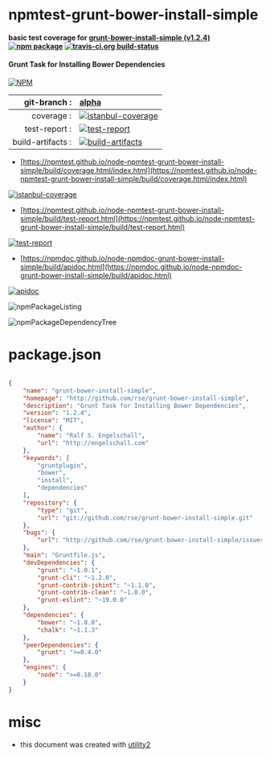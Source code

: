 # npmtest-grunt-bower-install-simple

#### basic test coverage for  [grunt-bower-install-simple (v1.2.4)](http://github.com/rse/grunt-bower-install-simple)  [![npm package](https://img.shields.io/npm/v/npmtest-grunt-bower-install-simple.svg?style=flat-square)](https://www.npmjs.org/package/npmtest-grunt-bower-install-simple) [![travis-ci.org build-status](https://api.travis-ci.org/npmtest/node-npmtest-grunt-bower-install-simple.svg)](https://travis-ci.org/npmtest/node-npmtest-grunt-bower-install-simple)

#### Grunt Task for Installing Bower Dependencies

[![NPM](https://nodei.co/npm/grunt-bower-install-simple.png?downloads=true&downloadRank=true&stars=true)](https://www.npmjs.com/package/grunt-bower-install-simple)

| git-branch : | [alpha](https://github.com/npmtest/node-npmtest-grunt-bower-install-simple/tree/alpha)|
|--:|:--|
| coverage : | [![istanbul-coverage](https://npmtest.github.io/node-npmtest-grunt-bower-install-simple/build/coverage.badge.svg)](https://npmtest.github.io/node-npmtest-grunt-bower-install-simple/build/coverage.html/index.html)|
| test-report : | [![test-report](https://npmtest.github.io/node-npmtest-grunt-bower-install-simple/build/test-report.badge.svg)](https://npmtest.github.io/node-npmtest-grunt-bower-install-simple/build/test-report.html)|
| build-artifacts : | [![build-artifacts](https://npmtest.github.io/node-npmtest-grunt-bower-install-simple/glyphicons_144_folder_open.png)](https://github.com/npmtest/node-npmtest-grunt-bower-install-simple/tree/gh-pages/build)|

- [https://npmtest.github.io/node-npmtest-grunt-bower-install-simple/build/coverage.html/index.html](https://npmtest.github.io/node-npmtest-grunt-bower-install-simple/build/coverage.html/index.html)

[![istanbul-coverage](https://npmtest.github.io/node-npmtest-grunt-bower-install-simple/build/screenCapture.buildCi.browser.%252Ftmp%252Fbuild%252Fcoverage.lib.html.png)](https://npmtest.github.io/node-npmtest-grunt-bower-install-simple/build/coverage.html/index.html)

- [https://npmtest.github.io/node-npmtest-grunt-bower-install-simple/build/test-report.html](https://npmtest.github.io/node-npmtest-grunt-bower-install-simple/build/test-report.html)

[![test-report](https://npmtest.github.io/node-npmtest-grunt-bower-install-simple/build/screenCapture.buildCi.browser.%252Ftmp%252Fbuild%252Ftest-report.html.png)](https://npmtest.github.io/node-npmtest-grunt-bower-install-simple/build/test-report.html)

- [https://npmdoc.github.io/node-npmdoc-grunt-bower-install-simple/build/apidoc.html](https://npmdoc.github.io/node-npmdoc-grunt-bower-install-simple/build/apidoc.html)

[![apidoc](https://npmdoc.github.io/node-npmdoc-grunt-bower-install-simple/build/screenCapture.buildCi.browser.%252Ftmp%252Fbuild%252Fapidoc.html.png)](https://npmdoc.github.io/node-npmdoc-grunt-bower-install-simple/build/apidoc.html)

![npmPackageListing](https://npmtest.github.io/node-npmtest-grunt-bower-install-simple/build/screenCapture.npmPackageListing.svg)

![npmPackageDependencyTree](https://npmtest.github.io/node-npmtest-grunt-bower-install-simple/build/screenCapture.npmPackageDependencyTree.svg)



# package.json

```json

{
    "name": "grunt-bower-install-simple",
    "homepage": "http://github.com/rse/grunt-bower-install-simple",
    "description": "Grunt Task for Installing Bower Dependencies",
    "version": "1.2.4",
    "license": "MIT",
    "author": {
        "name": "Ralf S. Engelschall",
        "url": "http://engelschall.com"
    },
    "keywords": [
        "gruntplugin",
        "bower",
        "install",
        "dependencies"
    ],
    "repository": {
        "type": "git",
        "url": "git://github.com/rse/grunt-bower-install-simple.git"
    },
    "bugs": {
        "url": "http://github.com/rse/grunt-bower-install-simple/issues"
    },
    "main": "Gruntfile.js",
    "devDependencies": {
        "grunt": "~1.0.1",
        "grunt-cli": "~1.2.0",
        "grunt-contrib-jshint": "~1.1.0",
        "grunt-contrib-clean": "~1.0.0",
        "grunt-eslint": "~19.0.0"
    },
    "dependencies": {
        "bower": "~1.8.0",
        "chalk": "~1.1.3"
    },
    "peerDependencies": {
        "grunt": ">=0.4.0"
    },
    "engines": {
        "node": ">=0.10.0"
    }
}
```



# misc
- this document was created with [utility2](https://github.com/kaizhu256/node-utility2)
